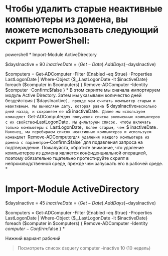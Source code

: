 
# Чтобы удалить старые неактивные компьютеры из домена, вы можете использовать следующий скрипт PowerShell: 
powershell
*
Import-Module ActiveDirectory

$daysInactive = 90
$inactiveDate = (Get-Date).AddDays(-$daysInactive)

$computers = Get-ADComputer -Filter {Enabled -eq $true} -Properties LastLogonDate |
    Where-Object {$_.LastLogonDate -lt $inactiveDate}
foreach ($computer in $computers) {
    Remove-ADComputer -Identity $computer -Confirm:$false
}
*
В этом скрипте мы сначала импортируем модуль Active Directory. Затем мы указываем количество дней бездействия (`$daysInactive`), прежде чем считать компьютер старым и неактивным. Мы вычисляем дату, которая равна `$ daysInactive` несколько дней назад, и сохраняем ее в `$ inactiveDate`.
Далее мы используем командлет `Get-ADComputer` для получения списка включенных компьютеров с их свойством `LastLogonDate`. Мы фильтруем список, чтобы включать только компьютеры с `LastLogonDate`, более старым, чем `$ inactiveDate`.
Наконец, мы перебираем список неактивных компьютеров и используем командлет `Remove-ADComputer` для удаления каждого компьютера из домена с параметром `-Confirm:$false` для подавления запроса на подтверждение.
Пожалуйста, обратите внимание, что удаление компьютеров из домена является конфиденциальной операцией, поэтому обязательно тщательно протестируйте скрипт в непроизводственной среде, прежде чем запускать его в рабочей среде.
*

# Import-Module ActiveDirectory

$daysInactive = 45
$inactiveDate = (Get-Date).AddDays(-$daysInactive)

$computers = Get-ADComputer -Filter {Enabled -eq $true} -Properties LastLogonDate |
    Where-Object {$_.LastLogonDate -lt $inactiveDate}
foreach ($computer in $computers) {
    Remove-ADComputer -Identity $computer -Confirm:$false
}
*

Нижний вариант рабочий


> Посмотреть список 
dsquery computer -inactive 10 (10 недель)